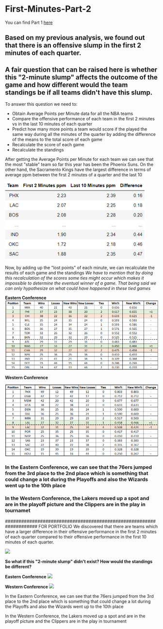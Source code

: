 # First-Minutes-Part-2

You can find Part 1 [here](https://github.com/MarlinMyrte/First-Minutes-Part-1)

## Based on my previous analysis, we found out that there is an offensive slump in the first 2 minutes of each quarter.
## A fair question that can be raised here is whether this "2-minute slump" affects the outcome of the game and how different would the team standings be if all teams didn't have this slump.

To answer this question we need to:
- Obtain Average Points per Minute data for all the NBA teams
- Compare the offensive performance of each team in the first 2 minutes vs in the last 10 minutes of each quarter
- Predict how many more points a team would score if the played the same way during all the minutes of the quarter by adding the difference of the means to the total score of each game
- Recalculate the score of each game
- Recalculate the standings

After getting the Average Points per Minute for each team we can see that the most "stable" team so far this year has been the Phoenix Suns. On the other hand, the Sacramento Kings have the largest difference in terms of average ppm between the first 2 minutes of a quarter and the last 10

![alt text](https://github.com/MarlinMyrte/First-Minutes-Part-2/blob/main/Top%20Bottom%20diff.png "Top-Bottom 3")


Now, by adding up the "lost points" of each minute, we can recalculate the results of each game and the standings
*We have to mention that by doing this recalculation of the scores some ties might occur which makes it impossible to determine the eventual winner of a game. That being said we can only hypothesize on what could have happened in these tied games*

**Eastern Conference**
![alt text](https://github.com/MarlinMyrte/First-Minutes-Part-2/blob/main/East%20Standings.png "East")


**Western Conference**

![alt text](https://github.com/MarlinMyrte/First-Minutes-Part-2/blob/main/West%20Standings.png "West")

### In the Eastern Conference, we can see that the 76ers jumped from the 3rd place to the 2nd place which is something that could change a lot during the Playoffs and also the Wizards went up to the 10th place
### Ιn the Western Conference, the Lakers moved up a spot and are in the playoff picture and the Clippers are in the play in tournamet


####################################################################
FOR PORTFOLIO
We discovered that there are teams which have a larger difference in their offensive performance in the first 2 minutes of each quarter compared to their offensive performance in the first 10 minutes of each quarter.

![](/Images/Top%20Bottom%20diff.png)

**So what if this "2-minute slump" didn't exist? How would the standings be different?**

**Eastern Conference**
![](/Images/East%20Standings.png)

**Western Conference**
![](/Images/West%20Standings.png)

In the Eastern Conference, we can see that the 76ers jumped from the 3rd place to the 2nd place which is something that could change a lot during the Playoffs and also the Wizards went up to the 10th place

Ιn the Western Conference, the Lakers moved up a spot and are in the playoff picture and the Clippers are in the play in tournament

